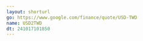 ```yaml
---
layout: shorturl
go: https://www.google.com/finance/quote/USD-TWD
name: USD2TWD
dt: 241017101850
---
```

